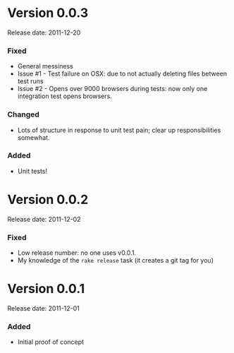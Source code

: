# Version 0.0.3

Release date: 2011-12-20

### Fixed

* General messiness
* Issue #1 - Test failure on OSX: due to not actually deleting files between test runs
* Issue #2 - Opens over 9000 browsers during tests: now only one integration test opens browsers.

### Changed

* Lots of structure in response to unit test pain; clear up responsibilities somewhat.

### Added

* Unit tests!

# Version 0.0.2

Release date: 2011-12-02

### Fixed

* Low release number: no one uses v0.0.1.
* My knowledge of the `rake release` task (it creates a git tag for you)

# Version 0.0.1

Release date: 2011-12-01

### Added

* Initial proof of concept